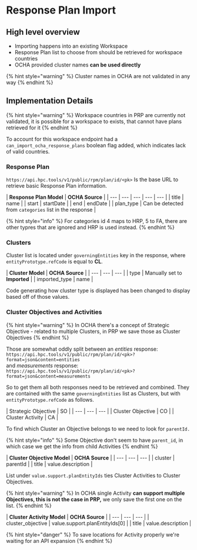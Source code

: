 # Response Plan Import

## High level overview

* Importing happens into an existing Workspace
* Response Plan list to choose from should be retrieved for workspace countries
* OCHA provided cluster names **can be used directly**

{% hint style="warning" %}
Cluster names in OCHA are not validated in any way
{% endhint %}

## Implementation Details

{% hint style="warning" %}
Workspace countries in PRP are currently not validated,  it is possible for a workspace to exists, that cannot have plans retrieved for it
{% endhint %}

To account for this workspace endpoint had a `can_import_ocha_response_plans` boolean flag added, which indicates lack of valid countries.

### Response Plan

`https://api.hpc.tools/v1/public/rpm/plan/id/<pk>` Is the base URL to retrieve basic Response Plan information.

| **Response Plan Model** | **OCHA Source** |
| --- | --- | --- | --- | --- |
| title | name |
| start | startDate |
| end | endDate |
| plan\_type | Can be detected from `categories` list in the response |

{% hint style="info" %}
For categories id 4 maps to HRP, 5 to FA, there are other typres that are ignored and HRP is used instead.
{% endhint %}

### Clusters

Cluster list is located under `governingEntities` key in the response, where `entityPrototype.refCode` is equal to **CL**.

| **Cluster Model** | **OCHA Source** |
| --- | --- | --- |
| type | Manually set to **Imported** |
| imported\_type | name |

Code generating how cluster type is displayed has been changed to display based off of those values.

### Cluster Objectives and Activities

{% hint style="warning" %}
In OCHA there's a concept of Strategic Objective - related to multiple Clusters, in PRP we save those as Cluster Objectives
{% endhint %}

Those are somewhat oddly split between an _entities_ response:  
`https://api.hpc.tools/v1/public/rpm/plan/id/<pk>?format=json&content=entities`   
and _measurements_ response:  
`https://api.hpc.tools/v1/public/rpm/plan/id/<pk>?format=json&content=measurements`

So to get them all both responses need to be retrieved and combined. They are contained with the same `governingEntities` list as Clusters, but with `entityPrototype.refCode` as follows.

| Strategic Objective | SO |
| --- | --- | --- |
| Cluster Objective | CO |
| Cluster Activity | CA |

To find which Cluster an Objective belongs to we need to look for `parentId.`

{% hint style="info" %}
Some Objective don't seem to have `parent_id`, in which case we get the info from child Activities
{% endhint %}

| **Cluster Objective Model** | **OCHA Source** |
| --- | --- | --- |
| cluster | parentId |
| title | value.description |

List under `value.support.planEntityIds` ties Cluster Activities to Cluster Objectives.

{% hint style="warning" %}
In OCHA single Activity **can support multiple Objectives, this is not the case in PRP,** we only save the first one on the list.
{% endhint %}

| **Cluster Activity Model** | **OCHA Source** |
| --- | --- | --- |
| cluster\_objective | value.support.planEntityIds\[0\] |
| title | value.description |

{% hint style="danger" %}
To save locations for Activity properly we're waiting for an API expansion
{% endhint %}



